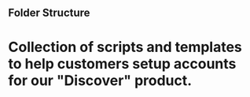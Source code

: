 ## Folder Structure

# Collection of scripts and templates to help customers setup accounts for our "Discover" product.